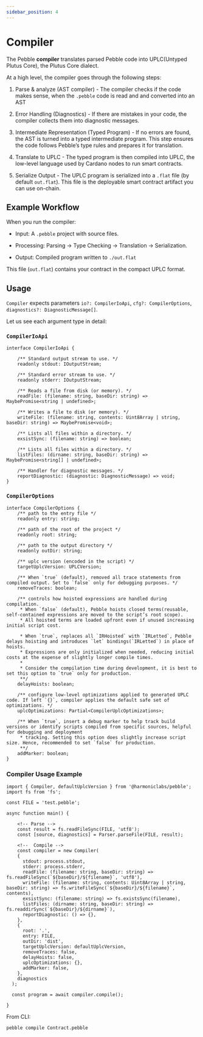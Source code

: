 ```yaml
---
sidebar_position: 4
---
```


# Compiler

The Pebble **compiler** translates parsed Pebble code into UPLC(Untyped Plutus Core), the Plutus Core dialect. 

At a high level, the compiler goes through the following steps:

1. Parse & analyze (AST compiler) - 
The compiler checks if the code makes sense, when the `.pebble` code is read and and converted into an AST 

2. Error Handling (Diagnostics) - 
If there are mistakes in your code, the compiler collects them into diagnostic messages.

3. Intermediate Representation (Typed Program) - 
If no errors are found, the AST is turned into a typed intermediate program. This step ensures the code follows Pebble’s type rules and prepares it for translation.

4. Translate to UPLC - 
The typed program is then compiled into UPLC, the low-level language used by Cardano nodes to run smart contracts.

5. Serialize Output -
The UPLC program is serialized into a `.flat` file (by default `out.flat`). This file is the deployable smart contract artifact you can use on-chain.


## Example Workflow

When you run the compiler:

- Input:
A `.pebble` project with source files.

- Processing:
Parsing → Type Checking → Translation → Serialization.

- Output:
Compiled program written to `./out.flat`

This file (`out.flat`) contains your contract in the compact UPLC format.



## Usage

`Compiler` expects parameters `io?: CompilerIoApi`, `cfg?: CompilerOptions`, `diagnostics?: DiagnosticMessage[]`.


Let us see each argument type in detail:

### `CompilerIoApi`

```
interface CompilerIoApi {

    /** Standard output stream to use. */
    readonly stdout: IOutputStream;

    /** Standard error stream to use. */
    readonly stderr: IOutputStream;

    /** Reads a file from disk (or memory). */
    readFile: (filename: string, baseDir: string) => MaybePromise<string | undefined>;

    /** Writes a file to disk (or memory). */
    writeFile: (filename: string, contents: Uint8Array | string, baseDir: string) => MaybePromise<void>;

    /** Lists all files within a directory. */
    exsistSync: (filename: string) => boolean;

    /** Lists all files within a directory. */
    listFiles: (dirname: string, baseDir: string) => MaybePromise<string[] | undefined>;

    /** Handler for diagnostic messages. */
    reportDiagnostic: (diagnostic: DiagnosticMessage) => void;
}
```

### `CompilerOptions`

```
interface CompilerOptions {
    /** path to the entry file */
    readonly entry: string;

    /** path of the root of the project */
    readonly root: string;

    /** path to the output directory */
    readonly outDir: string;

    /** uplc version (encoded in the script) */
    targetUplcVersion: UPLCVersion;

    /** When `true` (default), removed all trace statements from compiled output. Set to `false` only for debugging purposes. */
    removeTraces: boolean;

    /** controls how hoisted expressions are handled during compilation. 
     * When `false` (default), Pebble hoists closed terms(reusable, self-contained expressions are moved to the script’s root scope). 
     * All hoisted terms are loaded upfront even if unused increasing initial script cost.

     * When `true`, replaces all `IRHoisted` with `IRLetted`, Pebble delays hoisting and introduces `let` bindings(`IRLetted`) in place of hoists.
     * Expressions are only initialized when needed, reducing initial costs at the expense of slightly longer compile times.
     *
     * Consider the compilation time during development, it is best to set this option to `true` only for production.
     **/
    delayHoists: boolean;

    /** configure low-level optimizations applied to generated UPLC code. If left `{}`, compiler applies the default safe set of optimizations. */
    uplcOptimizations: Partial<CompilerUplcOptimizations>;
    
    /** When `true`, insert a debug marker to help track build versions or identify scripts compiled from specific sources, helpful for debugging and deployment
     * tracking. Setting this option does slightly increase script size. Hence, recommended to set `false` for production.
     **/
    addMarker: boolean;
}
```


### Compiler Usage Example 
```
import { Compiler, defaultUplcVersion } from '@harmoniclabs/pebble';
import fs from 'fs';

const FILE = 'test.pebble';

async function main() {

    <!-- Parse -->
    const result = fs.readFileSync(FILE, 'utf8');
    const [source, diagnostics] = Parser.parseFile(FILE, result);

    <!--  Compile -->
    const compiler = new Compiler(
    {
      stdout: process.stdout,
      stderr: process.stderr,
      readFile: (filename: string, baseDir: string) => fs.readFileSync(`${baseDir}/${filename}`, 'utf8'),
      writeFile: (filename: string, contents: Uint8Array | string, baseDir: string) => fs.writeFileSync(`${baseDir}/${filename}`, contents),
      exsistSync: (filename: string) => fs.existsSync(filename),
      listFiles: (dirname: string, baseDir: string) => fs.readdirSync(`${baseDir}/${dirname}`),
      reportDiagnostic: () => {},
    },
    {
      root: '.',
      entry: FILE,
      outDir: 'dist',
      targetUplcVersion: defaultUplcVersion,
      removeTraces: false,
      delayHoists: false,
      uplcOptimizations: {},
      addMarker: false,
    },
    diagnostics
  );

  const program = await compiler.compile();

}
```



From CLI:

```bash
pebble compile Contract.pebble
```